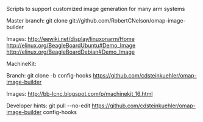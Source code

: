 Scripts to support customized image generation for many arm systems

Master branch:
  git clone git://github.com/RobertCNelson/omap-image-builder

Images:
  http://eewiki.net/display/linuxonarm/Home
  http://elinux.org/BeagleBoardUbuntu#Demo_Image
  http://elinux.org/BeagleBoardDebian#Demo_Image

MachineKit:

Branch:
  git clone -b config-hooks https://github.com/cdsteinkuehler/omap-image-builder

Images:
  http://bb-lcnc.blogspot.com/p/machinekit_16.html

Developer hints:
  git pull --no-edit https://github.com/cdsteinkuehler/omap-image-builder config-hooks
